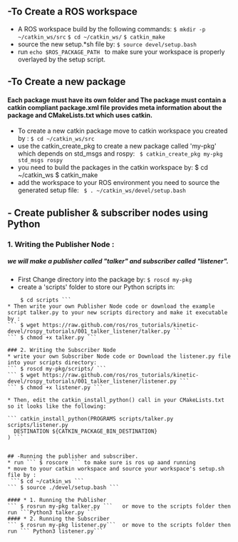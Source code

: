 ## -To Create a ROS workspace


* A ROS workspace build by the following commands:
``` $ mkdir -p ~/catkin_ws/src ```
 ``` $ cd ~/catkin_ws/ ```
``` $ catkin_make ```  
* source the new setup.*sh file by:
``` $ source devel/setup.bash ```
* run  ```echo $ROS_PACKAGE_PATH ``` to make sure your workspace is properly overlayed by the setup script.
 
## -To Create a new package

#### Each package must have its own folder and The package must contain a catkin compliant package.xml file provides meta information about the package and CMakeLists.txt which uses catkin.

* To create a new catkin package move to catkin workspace you created by : 
```$ cd ~/catkin_ws/src```
* use the catkin_create_pkg to create a new package called 'my-pkg' which depends on std_msgs and rospy:
``` $ catkin_create_pkg my-pkg std_msgs rospy```
* you need to build the packages in the catkin workspace by:
$ cd ~/catkin_ws
$ catkin_make
* add the workspace to your ROS environment you need to source the generated setup file:
``` $ . ~/catkin_ws/devel/setup.bash```

## - Create publisher & subscriber nodes using Python
### 1. Writing the Publisher Node :
##### we will make a publisher called "talker" and subscriber called "listener".

* First Change directory into the package by:
``` $ roscd my-pkg ```
* create a 'scripts' folder to store our Python scripts in:
``` $ mkdir scripts
    $ cd scripts ```
* Then write your own Publisher Node code or download the example script talker.py to your new scripts directory and make it executable by :
``` $ wget https://raw.github.com/ros/ros_tutorials/kinetic-devel/rospy_tutorials/001_talker_listener/talker.py ```
``` $ chmod +x talker.py ```

### 2. Writing the Subscriber Node
* write your own Subscriber Node code or Download the listener.py file into your scripts directory:
``` $ roscd my-pkg/scripts/ ```
``` $ wget https://raw.github.com/ros/ros_tutorials/kinetic-devel/rospy_tutorials/001_talker_listener/listener.py ```
``` $ chmod +x listener.py ```

* Then, edit the catkin_install_python() call in your CMakeLists.txt so it looks like the following:

``` catkin_install_python(PROGRAMS scripts/talker.py scripts/listener.py
  DESTINATION ${CATKIN_PACKAGE_BIN_DESTINATION}
) ```


## -Running the publisher and subscriber.
* run ``` $ roscore ``` to make sure is ros up aand running 
* move to your catkin workspace and source your workspace's setup.sh file by : 
 ```$ cd ~/catkin_ws ```
``` $ source ./devel/setup.bash ```

#### * 1. Running the Publisher
``` $ rosrun my-pkg talker.py ```   or move to the scripts folder then run ```Python3 talker.py ```
#### * 2. Running the Subscriber
``` $ rosrun my-pkg listener.py```  or move to the scripts folder then run ``` Python3 listener.py``` 
